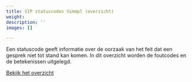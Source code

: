 ```yaml
---
title: SIP statuscodes Simmpl (overzicht)
weight: 
description: ''
images: []

---
```

Een statuscode geeft informatie over de oorzaak van het feit dat een gesprek niet tot stand kan komen. In dit overzicht worden de foutcodes en de betekenissen uitgelegd.

<a href="http://www.simmpl.nl/downloads/Simmpl_overzicht_sip-statuscodes.pdf" target="_blank" class="button">Bekijk het overzicht</a>